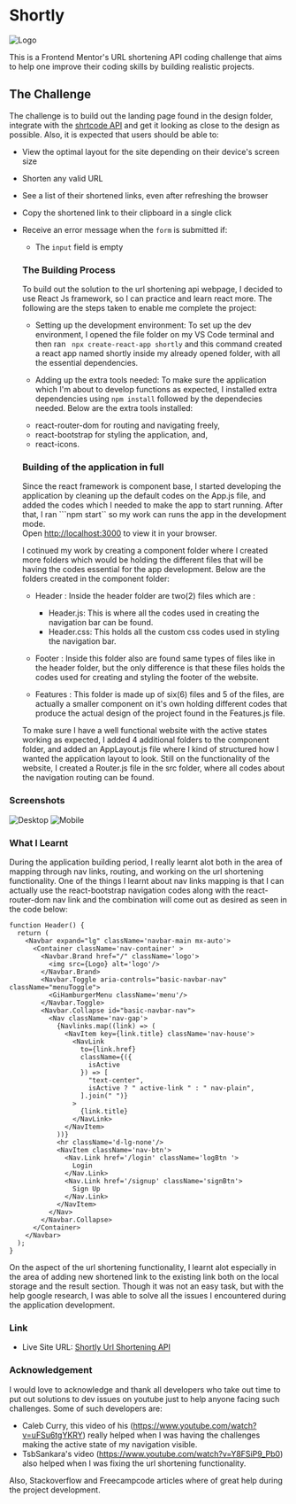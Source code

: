 # Shortly

![Logo](https://github.com/Ogochukwu-ugo/Shortly-Url-Shortening-API/blob/main/src/images/footer-logo%20.svg
)

This is a Frontend Mentor's URL shortening API coding challenge that aims to help one improve their coding skills by building realistic projects.

## The Challenge
 
 The challenge is to build out the landing page found in the design folder, integrate with the [shrtcode API](https://app.shrtco.de/) and get it looking as close to the design as possible.
 Also, it is expected that users should be able to:

- View the optimal layout for the site depending on their device's screen size
- Shorten any valid URL
- See a list of their shortened links, even after refreshing the browser
- Copy the shortened link to their clipboard in a single click
- Receive an error message when the `form` is submitted if:
    - The `input` field is empty


  ### The Building Process
  To build out the solution to the url shortening api webpage, I decided to use React Js framework, so I can practice and learn react more.
  The following are the steps taken to enable me complete the project:
  
  - Setting up the development environment: To set up the dev environment, I opened the file folder on my VS Code terminal and then ran ``` npx create-react-app shortly``` and this command created a react app named shortly inside my already opened folder, with all the essential dependencies.

  - Adding up the extra tools needed: To make sure the application which I'm about to develop functions as expected, I installed extra dependencies using ```npm install``` followed by the dependecies needed. Below are the extra tools installed:

  * react-router-dom for routing and navigating freely,
  * react-bootstrap for styling the application, and,
  * react-icons.

  ### Building of the application in full
  Since the react framework is component base, I started developing the application by cleaning up the default codes on the App.js file, and added the codes which I needed to make the app to start running. After that, I ran ```npm start`` so my work can runs the app in the development mode.\
  Open [http://localhost:3000](http://localhost:3000) to view it in your browser.

  I cotinued my work by creating a component folder where I created more folders which would be holding the different files that will be having the codes essential for the app development.
  Below are the folders created in the component folder:

  - Header : Inside the header folder are two(2) files which are :
    - Header.js: This is where all the codes used in creating the navigation bar can be found.
    - Header.css: This holds all the custom css codes used in styling the navigation bar.

  - Footer : Inside this folder also are found same types of files like in the header folder, but the only difference is that these files holds the codes used for creating and styling the footer of the website.

  - Features : This folder is made up of six(6) files and 5 of the files, are actually a smaller component on it's own holding different codes that produce the actual design of the project found in the Features.js file.

  To make sure I have a well functional website with the active states working as expected, I added 4 additional folders to the component folder, and added an AppLayout.js file where I kind of structured how I wanted the application layout to look.
  Still on the functionality of the website, I created a Router.js file in the src folder, where all codes about the navigation routing can be found.

### Screenshots

![Desktop](https://github.com/Ogochukwu-ugo/Shortly-Url-Shortening-API/blob/main/src/images/Desktop-view.png)
![Mobile](https://github.com/Ogochukwu-ugo/Shortly-Url-Shortening-API/blob/main/src/images/Mobile-view.png)

  ### What I Learnt
  During the application building period, I really learnt alot both in the area of mapping through nav links, routing, and working on the url shortening functionality.
  One of the things I learnt about nav links mapping is that I can actually use the react-bootstrap navigation codes along with the react-router-dom nav link and the combination will come out as desired as seen in the code below:

  ```
  function Header() {
    return (
      <Navbar expand="lg" className='navbar-main mx-auto'>
        <Container className='nav-container' >
          <Navbar.Brand href="/" className='logo'>
            <img src={Logo} alt='logo'/>
          </Navbar.Brand>
          <Navbar.Toggle aria-controls="basic-navbar-nav" className="menuToggle">
            <GiHamburgerMenu className='menu'/>
          </Navbar.Toggle>
          <Navbar.Collapse id="basic-navbar-nav">
            <Nav className='nav-gap'>
              {Navlinks.map((link) => (
                <NavItem key={link.title} className='nav-house'>
                  <NavLink
                    to={link.href}
                    className={({
                      isActive 
                    }) => [
                      "text-center",
                      isActive ? " active-link " : " nav-plain",
                    ].join(" ")}
                  >
                    {link.title}
                  </NavLink>
                </NavItem>
              ))}
              <hr className='d-lg-none'/>
              <NavItem className='nav-btn'>
                <Nav.Link href='/login' className='logBtn '>
                  Login
                </Nav.Link>
                <Nav.Link href='/signup' className='signBtn'>
                  Sign Up
                </Nav.Link>
              </NavItem>
            </Nav>
          </Navbar.Collapse>
        </Container>
      </Navbar>
    );
  }
```
On the aspect of the url shortening functionality, I learnt alot especially in the area of adding new shortened link to the existing link both on the local storage and the result section. Though it was not an easy task, but with the help google research, I was able to solve all the issues I encountered during the application development.

### Link

- Live Site URL: [Shortly Url Shortening API](https://shortly-url-shortening-api-psi.vercel.app/)

### Acknowledgement

I would love to acknowledge and thank all developers who take out time to put out solutions to dev issues on youtube just to help anyone facing such challenges. Some of such developers are:
- Caleb Curry, this video of his (https://www.youtube.com/watch?v=uFSu6tgYKRY) really helped when I was having the challenges making the active state of my navigation visible.
- TsbSankara's video (https://www.youtube.com/watch?v=Y8FSiP9_Pb0) also helped when I was fixing the url shortening functionality.

Also, Stackoverflow and Freecampcode articles where of great help during the project development.


  



